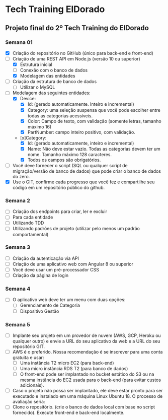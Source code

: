 # Tech Training ElDorado

## Projeto final do 2º Tech Training do ElDorado

### Semana 01

- [x] Criação do repositório no GitHub (único para back-end e front-end)
- [ ] Criação de uma REST API em Node.js (versão 10 ou superior)
  - [x] Estrutura inicial
  - [ ] Conexão com o banco de dados
  - [x] Modelagem das entidades
- [ ] Criação da estrutura de banco de dados
  - [ ] Utilizar o MySQL
- [ ] Modelagem das seguintes entidades:
  - [x] Device:
    - [x] Id: (gerado automaticamente. Inteiro e incremental)
    - [x] Category: uma seleção suspensa que você pode escolher entre todas as categorias acessíveis.
    - [x] Color: Campo de texto, com validação (somente letras, tamanho máximo 16)
    - [x] PartNumber: campo inteiro positivo, com validação.
  - [x]Category:
    - [x] Id: (gerado automaticamente, inteiro e incremental)
    - [x] Name: Não deve estar vazio. Todas as categorias devem ter um nome. Tamanho máximo 128 caracteres.
    - [x] Todos os campos são obrigatórios.
  
- [ ] Você deve fornecer o script (SQL ou qualquer script de migração/versão de banco de dados) que pode criar o banco de dados do zero.
- [x] Use o GIT, confirme cada progresso que você fez e compartilhe seu código em um repositório público do github.

### Semana 2

- [ ] Criação dos endpoints para criar, ler e excluir
- [ ] Para cada entidade
- [ ] Utilizando TDD
- [ ] Utilizando padrões de projeto (utilizar pelo menos um padrão comportamental)

### Semana 3

- [ ] Criação da autenticação via API
- [ ] Criação de uma aplicativo web com Angular 8 ou superior
- [ ] Você deve usar um pré-processador CSS
- [ ] Criação da página de login

### Semana 4

- [ ] O aplicativo web deve ter um menu com duas opções:
  - [ ] Gerenciamento de Categoria
  - [ ] Dispositivo Gestão
  
### Semana 5
  
- [ ] Implante seu projeto em um provedor de nuvem (AWS, GCP, Heroku ou qualquer outro) e envie a URL do seu aplicativo da web e a URL do seu repositório GIT.
- [ ] AWS é o preferido. Nossa recomendação é se inscrever para uma conta gratuita e usar:
  - [ ] Uma instância T2 micro EC2 (para back-end)
  - [ ] Uma micro instância RDS T2 (para banco de dados)
  - [ ] O front-end pode ser implantado no bucket estático do S3 ou na mesma instância do EC2 usada para o back-end (para evitar custos adicionais).
- [ ] Caso o projeto não possa ser implantado, ele deve estar pronto para ser executado e instalado em uma máquina Linux Ubuntu 18. O processo de avaliação seria:
- [ ] Clone o repositório. (crie o banco de dados local com base no script
  fornecido). Execute front-end e back-end localmente.
